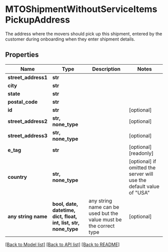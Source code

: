 # MTOShipmentWithoutServiceItemsPickupAddress

The address where the movers should pick up this shipment, entered by the customer during onboarding when they enter shipment details. 

## Properties
Name | Type | Description | Notes
------------ | ------------- | ------------- | -------------
**street_address1** | **str** |  | 
**city** | **str** |  | 
**state** | **str** |  | 
**postal_code** | **str** |  | 
**id** | **str** |  | [optional] 
**street_address2** | **str, none_type** |  | [optional] 
**street_address3** | **str, none_type** |  | [optional] 
**e_tag** | **str** |  | [optional] [readonly] 
**country** | **str, none_type** |  | [optional]  if omitted the server will use the default value of "USA"
**any string name** | **bool, date, datetime, dict, float, int, list, str, none_type** | any string name can be used but the value must be the correct type | [optional]

[[Back to Model list]](../README.md#documentation-for-models) [[Back to API list]](../README.md#documentation-for-api-endpoints) [[Back to README]](../README.md)



